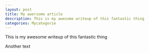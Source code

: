 ```yaml
---
layout: post
title: My awersome article
description: This is my awesome writeup of this fantastic thing
categories: Mycategorie
---
```

This is my awesome writeup of this fantastic thing

Another text
